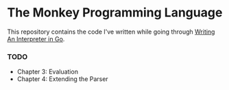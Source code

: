 # The Monkey Programming Language

This repository contains the code I've written while going through [Writing An Interpreter in Go](https://interpreterbook.com/).

### TODO

- Chapter 3: Evaluation
- Chapter 4: Extending the Parser
